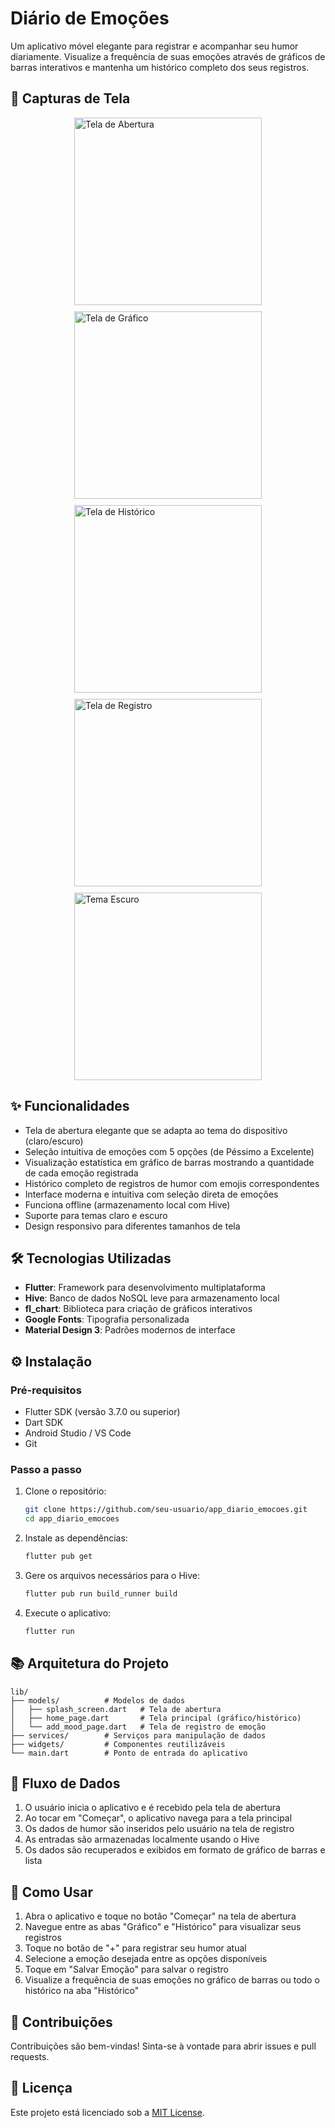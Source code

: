 # Diário de Emoções

Um aplicativo móvel elegante para registrar e acompanhar seu humor diariamente. Visualize a frequência de suas emoções através de gráficos de barras interativos e mantenha um histórico completo dos seus registros.

## 📱 Capturas de Tela

<div style="display: flex; flex-direction: row; flex-wrap: wrap; justify-content: center; gap: 10px;">
  <img src="screenshots/Captura de tela 2025-04-22 203835.png" alt="Tela de Abertura" width="300"/>
  <img src="screenshots/Captura de tela 2025-04-18 123558.png" alt="Tela de Gráfico" width="300"/>
  <img src="screenshots/Captura de tela 2025-04-18 123606.png" alt="Tela de Histórico" width="300"/>
  <img src="screenshots/Captura de tela 2025-04-18 123217.png" alt="Tela de Registro" width="300"/>
  <img src="screenshots/Captura de tela 2025-04-18 123614.png" alt="Tema Escuro" width="300"/>
</div>

## ✨ Funcionalidades

- Tela de abertura elegante que se adapta ao tema do dispositivo (claro/escuro)
- Seleção intuitiva de emoções com 5 opções (de Péssimo a Excelente)
- Visualização estatística em gráfico de barras mostrando a quantidade de cada emoção registrada
- Histórico completo de registros de humor com emojis correspondentes
- Interface moderna e intuitiva com seleção direta de emoções
- Funciona offline (armazenamento local com Hive)
- Suporte para temas claro e escuro
- Design responsivo para diferentes tamanhos de tela

## 🛠️ Tecnologias Utilizadas

- **Flutter**: Framework para desenvolvimento multiplataforma
- **Hive**: Banco de dados NoSQL leve para armazenamento local
- **fl_chart**: Biblioteca para criação de gráficos interativos
- **Google Fonts**: Tipografia personalizada
- **Material Design 3**: Padrões modernos de interface

## ⚙️ Instalação

### Pré-requisitos

- Flutter SDK (versão 3.7.0 ou superior)
- Dart SDK
- Android Studio / VS Code
- Git

### Passo a passo

1. Clone o repositório:
   ```bash
   git clone https://github.com/seu-usuario/app_diario_emocoes.git
   cd app_diario_emocoes
   ```

2. Instale as dependências:
   ```bash
   flutter pub get
   ```

3. Gere os arquivos necessários para o Hive:
   ```bash
   flutter pub run build_runner build
   ```

4. Execute o aplicativo:
   ```bash
   flutter run
   ```

## 📚 Arquitetura do Projeto

```
lib/
├── models/          # Modelos de dados
│   ├── splash_screen.dart   # Tela de abertura
│   ├── home_page.dart       # Tela principal (gráfico/histórico)
│   └── add_mood_page.dart   # Tela de registro de emoção
├── services/        # Serviços para manipulação de dados
├── widgets/         # Componentes reutilizáveis
└── main.dart        # Ponto de entrada do aplicativo
```

## 🔄 Fluxo de Dados

1. O usuário inicia o aplicativo e é recebido pela tela de abertura
2. Ao tocar em "Começar", o aplicativo navega para a tela principal
3. Os dados de humor são inseridos pelo usuário na tela de registro
4. As entradas são armazenadas localmente usando o Hive
5. Os dados são recuperados e exibidos em formato de gráfico de barras e lista

## 📝 Como Usar

1. Abra o aplicativo e toque no botão "Começar" na tela de abertura
2. Navegue entre as abas "Gráfico" e "Histórico" para visualizar seus registros
3. Toque no botão de "+" para registrar seu humor atual
4. Selecione a emoção desejada entre as opções disponíveis
5. Toque em "Salvar Emoção" para salvar o registro
6. Visualize a frequência de suas emoções no gráfico de barras ou todo o histórico na aba "Histórico"

## 🤝 Contribuições

Contribuições são bem-vindas! Sinta-se à vontade para abrir issues e pull requests.

## 📄 Licença

Este projeto está licenciado sob a [MIT License](LICENSE).
